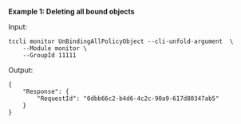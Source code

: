**Example 1: Deleting all bound objects**



Input: 

```
tccli monitor UnBindingAllPolicyObject --cli-unfold-argument  \
    --Module monitor \
    --GroupId 11111
```

Output: 
```
{
    "Response": {
        "RequestId": "0dbb66c2-b4d6-4c2c-90a9-617d80347ab5"
    }
}
```

